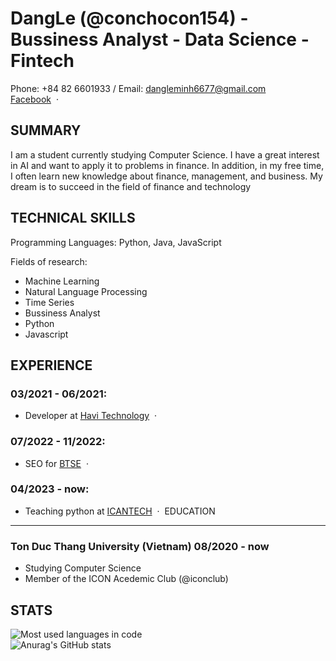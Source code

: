 DangLe (@conchocon154) - Bussiness Analyst - Data Science - Fintech
=================================================

Phone: +84 82 6601933 / Email: dangleminh6677@gmail.com <br>
[Facebook](https://www.facebook.com/le.minh.dang.150402) &nbsp;&middot;&nbsp;


SUMMARY
-------

I am a student currently studying Computer Science. I have a great interest in AI and want to apply it to problems in finance. In addition, in my free time, I often learn new knowledge about finance, management, and business. My dream is to succeed in the field of finance and technology

TECHNICAL SKILLS
----------------

Programming Languages: Python, Java, JavaScript


Fields of research:
- Machine Learning
- Natural Language Processing
- Time Series 
- Bussiness Analyst
- Python
- Javascript

EXPERIENCE
---------

### 03/2021 - 06/2021:
  - Developer at [Havi Technology](https://havi.com.au/) &nbsp;&middot;&nbsp;
### 07/2022 - 11/2022:
  - SEO for [BTSE](https://www.btse.com/en/home) &nbsp;&middot;&nbsp;
### 04/2023 - now:
  - Teaching python at [ICANTECH](https://www.icantech.vn/) &nbsp;&middot;&nbsp;
EDUCATION
---------

### Ton Duc Thang University (Vietnam) 08/2020 - now
- Studying Computer Science
- Member of the ICON Acedemic Club (@iconclub)

STATS
-----
![Most used languages in code](https://github-readme-stats.vercel.app/api/top-langs/?username=conchocon154&card_width=445&layout=compact&langs_count=10&theme=vue-dark)<br>
![Anurag's GitHub stats](https://github-readme-stats.vercel.app/api?username=conchocon154&show_icons=true&theme=gruvbox&hide=issues) 

